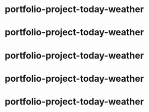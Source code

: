 # portfolio-project-today-weather
# portfolio-project-today-weather
# portfolio-project-today-weather
# portfolio-project-today-weather
# portfolio-project-today-weather
